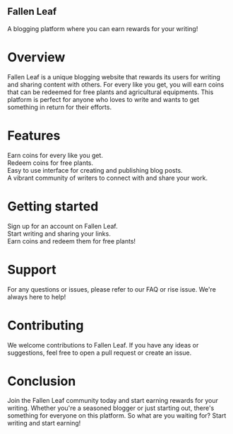 ## Fallen Leaf
A blogging platform where you can earn rewards for your writing!

# Overview
Fallen Leaf is a unique blogging website that rewards its users for writing and sharing content with others. For every like you get, you will earn coins that can be redeemed for free plants and agricultural equipments. This platform is perfect for anyone who loves to write and wants to get something in return for their efforts.

# Features
Earn coins for every like you get.  
Redeem coins for free plants.  
Easy to use interface for creating and publishing blog posts.  
A vibrant community of writers to connect with and share your work.  

# Getting started
Sign up for an account on Fallen Leaf.  
Start writing and sharing your links.  
Earn coins and redeem them for free plants!

# Support
For any questions or issues, please refer to our FAQ or rise issue. We're always here to help!

# Contributing
We welcome contributions to Fallen Leaf. If you have any ideas or suggestions, feel free to open a pull request or create an issue.

# Conclusion
Join the Fallen Leaf community today and start earning rewards for your writing. Whether you're a seasoned blogger or just starting out, there's something for everyone on this platform. So what are you waiting for? Start writing and start earning!
